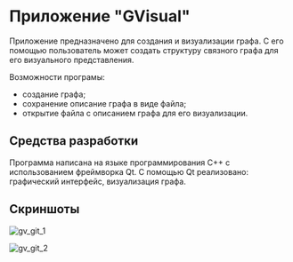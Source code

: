 # Приложение "GVisual"
Приложение предназначено для создания и визуализации графа. С его помощью пользователь может создать структуру связного графа для его визуального представления.

Возможности програмы:
 *	создание графа;
 *	сохранение описание графа в виде файла;
 *	открытие файла с описанием графа для его визуализации.

## Средства разработки
Программа написана на языке программирования С++ с использованием фреймворка Qt. С помощью Qt реализовано: графический интерфейс, визуализация графа.

## Скриншоты
![gv_git_1](https://user-images.githubusercontent.com/83980779/174867969-7b825465-9739-46f3-9c5f-58c196badb3b.png 'Главное окно')

![gv_git_2](https://user-images.githubusercontent.com/83980779/174867995-660e5a1e-bbfe-4ab5-82b3-55705bfd33aa.png 'Интерфейс программы')
